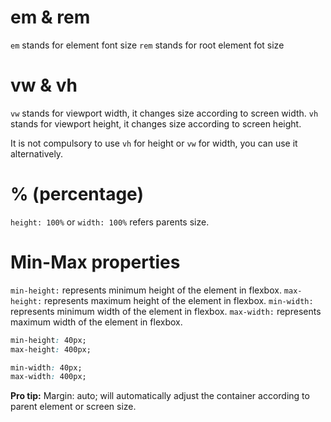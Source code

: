 # em & rem

`em` stands for element font size
`rem` stands for root element fot size

# vw & vh

`vw` stands for viewport width, it changes size according to screen width.
`vh` stands for viewport height, it changes size according to screen height.

It is not compulsory to use `vh` for height or `vw` for width, you can use it alternatively.

# % (percentage)

`height: 100%` or `width: 100%`  refers parents size.

# Min-Max properties

`min-height:` represents minimum height of the element in flexbox.
`max-height:` represents maximum height of the element in flexbox.
`min-width:` represents minimum width of the element in flexbox.
`max-width:` represents maximum width of the element in flexbox.

```css
min-height: 40px;
max-height: 400px;

min-width: 40px;
max-width: 400px;
```

**Pro tip:** Margin: auto; will automatically adjust the container according to parent element or screen size.